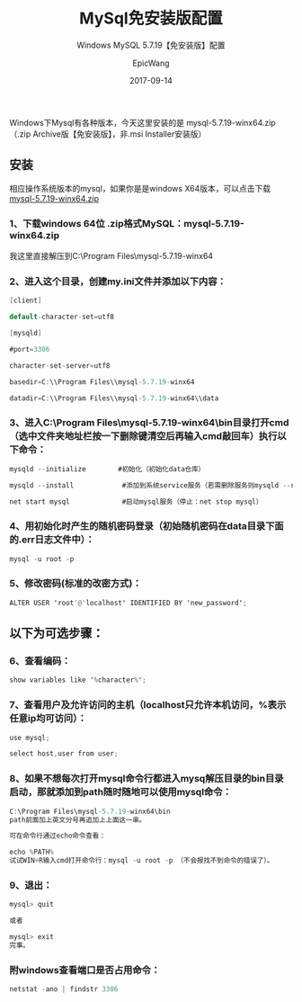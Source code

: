 ﻿---
layout:     post
title:      MySql免安装版配置
subtitle:   Windows MySQL 5.7.19【免安装版】配置
date:       2017-09-14
author:     EpicWang
header-img: img/post-bg-2015.jpg
catalog: true
tags:
    - mysql
	- windows
---

Windows下Mysql有各种版本，今天这里安装的是 mysql-5.7.19-winx64.zip（.zip Archive版【免安装版】，非.msi Installer安装版）

## 安装

相应操作系统版本的mysql，如果你是是windows X64版本，可以点击下载[mysql-5.7.19-winx64.zip](https://cdn.mysql.com//Downloads/MySQL-5.7/mysql-5.7.19-winx64.zip)

### 1、下载windows 64位 .zip格式MySQL：mysql-5.7.19-winx64.zip

我这里直接解压到C:\Program Files\mysql-5.7.19-winx64

### 2、进入这个目录，创建my.ini文件并添加以下内容：

```java
[client]

default-character-set=utf8

[mysqld]

#port=3306

character-set-server=utf8

basedir=C:\\Program Files\\mysql-5.7.19-winx64

datadir=C:\\Program Files\\mysql-5.7.19-winx64\\data
```

### 3、进入C:\\Program Files\\mysql-5.7.19-winx64\\bin目录打开cmd（选中文件夹地址栏按一下删除键清空后再输入cmd敲回车）执行以下命令：

```java
mysqld --initialize        #初始化（初始化data仓库）

mysqld --install            #添加到系统service服务（若需删除服务则mysqld --remove）

net start mysql             #启动mysql服务（停止：net stop mysql）
```

### 4、用初始化时产生的随机密码登录（初始随机密码在data目录下面的.err日志文件中）：

```java
mysql -u root -p
```

### 5、修改密码(标准的改密方式)：

```java
ALTER USER 'root'@'localhost' IDENTIFIED BY 'new_password';
```

## 以下为可选步骤：

### 6、查看编码：

```java
show variables like '%character%';
```

### 7、查看用户及允许访问的主机（localhost只允许本机访问，%表示任意ip均可访问）：

```java
use mysql;

select host,user from user;
```

### 8、如果不想每次打开mysql命令行都进入mysq解压目录的bin目录启动，那就添加到path随时随地可以使用mysql命令：

```java
C:\Program Files\mysql-5.7.19-winx64\bin
path前面加上英文分号再追加上上面这一串。

可在命令行通过echo命令查看：

echo %PATH%
试试WIN+R输入cmd打开命令行：mysql -u root -p （不会报找不到命令的错误了）。
```

### 9、退出：

```java
mysql> quit

或者

mysql> exit
完事。
```

### 附windows查看端口是否占用命令：

```java
netstat -ano | findstr 3306
```




